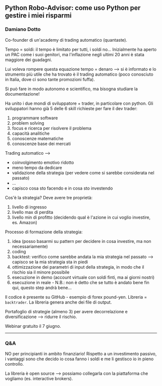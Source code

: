 ## Python Robo-Advisor: come uso Python per gestire i miei risparmi
### Damiano Dotto

Co-founder di un'academy di trading automatico (quantaste).

Tempo = soldi: il tempo è limitato per tutti, i soldi no... 
Inizialmente ha aperto un PAC come i suoi genitori, ma l'inflazione negli ultimi
20 anni è stata maggiore dei guadagni. 

Lui voleva rompere questa equazione tempo = denaro --> si è informato e lo
strumento più utile che ha trovato è il trading automatico (poco conosciuto in
Italia, dove ci sono tante promozioni fuffa).

Si può fare in modo autonomo e scientifico, ma bisogna studiare la
documentazione! 

Ha unito i due mondi di sviluppatore + trader, in particolare con python. Gli
sviluppatori hanno già 5 delle 6 skill richieste per fare il dev trader:
1) programmare software
2) problem solving
3) focus e ricerca per risolvere il problema
4) capacità analitiche
5) conoscenze matematiche
6) conoscenze base dei mercati

Trading automatico --> 
- coinvolgimento emotivo ridotto
- meno tempo da dedicare
- validazione della strategia (per vedere come si sarebbe considerata nel passato)
- ...
- capisco cosa sto facendo e in cosa sto investendo

Cos'è la strategia? Deve avere tre proprietà:
1) livello di ingresso
2) livello max di perdita
3) livello min di profitto
(decidendo qual è l'azione in cui voglio investire, es. Amazon)

Processo di formazione della strategia:
1) idea (posso basarmi su pattern per decidere in cosa investire, ma non
   necessariamente) 
2) coding
3) backtest: verifico come sarebbe andata la mia strategia nel passato -->
   capisco se la mia strategia sta in piedi 
4) ottimizzazione dei parametri di input della strategia, in modo che il rischio
   sia il minore possibile 
5) esecuzione in demo (account virtuale con soldi finti, ma ai giorni nostri) 
6) esecuzione in reale - N.B.: non è detto che se tutto è andato bene fin qui,
   questo step andrà bene... 

Il codice è presente su GitHub - esempio di forex pound-yen. Libreria =
`backtrader`. 
La libreria genera anche dei file di output.

Portafoglio di strategie (almeno 3) per avere decorrelazione e diversificazione
--> ridurre il rischio. 

Webinar gratuito il 7 giugno. 

---

### Q&A

NO per principianti in ambito finanziario!
Rispetto a un investimento passivo, i vantaggi sono che decido io cosa fanno i
soldi e me li gestisco io in pieno controllo. 

La libreria è open source --> possiamo collegarla con la piattaforma che
vogliamo (es. interactive brokers).  